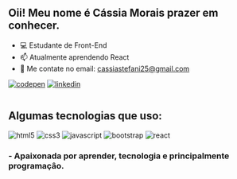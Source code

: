 ## Oii! Meu nome é Cássia Morais prazer em conhecer.

- 💻 Estudante de Front-End
- 📫 Atualmente aprendendo React
- 📧 Me contate no email: cassiastefani25@gmail.com

[![codepen](https://img.shields.io/badge/Codepen-000000?style=for-the-badge&logo=codepen&logoColor=white)](https://codepen.io/Cassia-St)
[![linkedin](https://img.shields.io/badge/LinkedIn-0077B5?style=for-the-badge&logo=linkedin&logoColor=white)](http://linkedin.com/in/cássia-stefani-morais-a0422923b)
<div style="display: inline-block">
  
  ## Algumas tecnologias que uso:
  
  <img alt="html5" src="https://img.shields.io/badge/HTML5-E34F26?style=for-the-badge&logo=html5&logoColor=white">
  <img alt="css3" src="https://img.shields.io/badge/CSS3-1572B6?style=for-the-badge&logo=css3&logoColor=white">
  <img alt="javascript" src="https://img.shields.io/badge/JavaScript-323330?style=for-the-badge&logo=javascript&logoColor=F7DF1E">
  <img alt="bootstrap" src="https://img.shields.io/badge/Bootstrap-563D7C?style=for-the-badge&logo=bootstrap&logoColor=whit">
  <img alt="react" src="https://img.shields.io/badge/React-20232A?style=for-the-badge&logo=react&logoColor=61DAFB">
</div>

### - Apaixonada por aprender, tecnologia e principalmente programaçâo.
